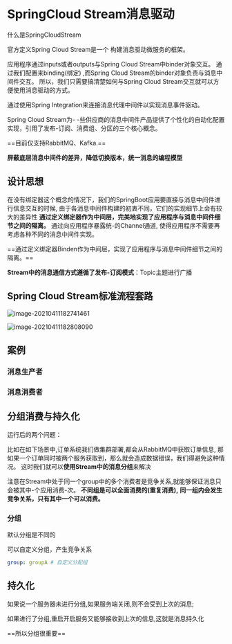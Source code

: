 # SpringCloud Stream消息驱动

什么是SpringCloudStream

官方定义Spring Cloud Stream是一个 构建消息驱动微服务的框架。

应用程序通过inputs或者outputs与Spring Cloud Stream中binder对象交互。
通过我们配置来binding(绑定) ,而Spring Cloud Stream的binder对象负责与消息中间件交互。
所以，我们只需要搞清楚如何与Spring Cloud Stream交互就可以方便使用消息驱动的方式。

通过使用Spring Integration来连接消息代理中间件以实现消息事件驱动。

Spring Cloud Stream为- -些供应商的消息中间件产品提供了个性化的自动化配置实现，引用了发布-订阅、消费组、分区的三个核心概念。

==目前仅支持RabbitMQ、Kafka.==

**屏蔽底层消息中间件的差异，降低切换版本，统一消息的编程模型**



## 设计思想

在没有绑定器这个概念的情况下，我们的SpringBoot应用要直接与消息中间件进行信息交互的时候,
由于各消息中间件构建的初衷不同，它们的实现细节上会有较大的差异性
**通过定义绑定器作为中间层，完美地实现了应用程序与消息中间件细节之间的隔离。**
通过向应用程序暴露统-的Channel通道, 使得应用程序不需要再考虑各种不同的消息中间件实现。

==通过定义绑定器Binden作为中间层，实现了应用程序与消息中间件细节之间的隔离。==





**Stream中的消息通信方式遵循了发布-订阅模式**：Topic主题进行广播





## Spring Cloud Stream标准流程套路

![image-20210411182741461](https://i.loli.net/2021/04/11/qil9vEo53LsQmzx.png)

![image-20210411182808090](https://i.loli.net/2021/04/11/eXnf89LVQ1IrGoM.png)





## 案例

### 消息生产者





### 消息消费者



## 分组消费与持久化

运行后的两个问题：

比如在如下场景中,订单系统我们做集群部署,都会从RabbitMQ中获取订单信息,
那如果一个订单同时被两个服务获取到，那么就会造成数据错误，我们得避免这种情况。
这时我们就可以**使用Stream中的消息分组**来解决

注意在Stream中处于同一个group中的多个消费者是竞争关系,就能够保证消息只会被其中-个应用消费-次。
**不同组是可以全面消费的(重复消费),**
**同一组内会发生竞争关系，只有其中一个可以消费。**

### 分组

默认分组是不同的

可以自定义分组，产生竞争关系

```yml
group: groupA # 自定义分配组
```



## 持久化

如果说一个服务器未进行分组,如果服务端关闭,则不会受到上次的消息;

如果进行了分组,重启开启服务又能够接收到上次的信息,这就是消息持久化

==所以分组很重要==